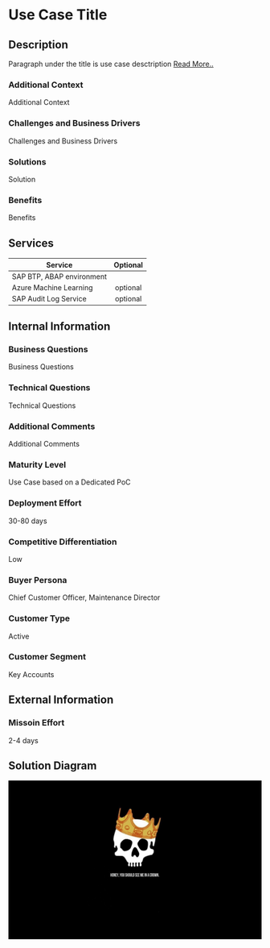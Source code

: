 # Use Case Title

## Description
Paragraph under the title is use case desctription 
[Read More..](https://github.com/dpk-bhat/test-repo/edit/main/README.md)

### Additional Context
Additional Context

### Challenges and Business Drivers
Challenges and Business Drivers

### Solutions
Solution

### Benefits
Benefits

## Services

| Service       | Optional      |
| ------------- |:-------------:|
| SAP BTP, ABAP environment     |  |
| Azure Machine Learning| optional |
| SAP Audit Log Service| optional |

## Internal Information
### Business Questions
Business Questions

### Technical Questions
Technical Questions

### Additional Comments
Additional Comments

### Maturity Level

Use Case based on a Dedicated PoC

### Deployment Effort
30-80 days

### Competitive Differentiation
Low

### Buyer Persona
Chief Customer Officer, Maintenance Director

### Customer Type
Active

### Customer Segment
Key Accounts

## External Information

### Missoin Effort
2-4 days

## Solution Diagram
[<img src="./images/858599.jpg" width="600" />](./images/858599.jpg?raw=true)

[comment]: <> (This is a comment, it will not be included.)
[//]: <> (This is also a comment.)
[//]: # (This may be the most platform independent comment)
<!-- useCaseMetadata 
{
  Mission Type: "Enterprise Support"
  Sub-category: "SAP S/4HANA Transformation"
}
-->
